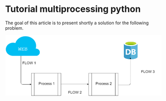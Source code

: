 # Tutorial multiprocessing python

The goal of this article is to present shortly a solution for the following problem.

![Screenshot](problem.png)


